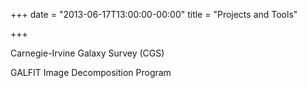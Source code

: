 +++
date = "2013-06-17T13:00:00-00:00"
title = "Projects and Tools"

+++

Carnegie-Irvine Galaxy Survey (CGS)

GALFIT Image Decomposition Program
